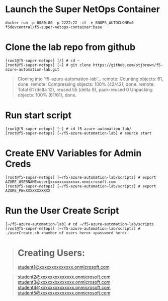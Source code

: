 # Launch the Super NetOps Container
`docker run -p 8080:80 -p 2222:22 -it -e SNOPS_AUTOCLONE=0 f5devcentral/f5-super-netops-container:base`

# Clone the lab repo from github
```
[root@f5-super-netops] [/] # cd ~
[root@f5-super-netops] [~] # git clone https://github.com/stjbrown/f5-azure-automation-lab.git          
```
>Cloning into 'f5-azure-automation-lab'...
>remote: Counting objects: 61, done.
>remote: Compressing objects: 100% (42/42), done.
>remote: Total 61 (delta 12), reused 55 (delta 9), pack-reused 0
>Unpacking objects: 100% (61/61), done.

# Run start script
```
[root@f5-super-netops] [~] # cd f5-azure-automation-lab/
[root@f5-super-netops] [~/f5-azure-automation-lab] # source start
```

# Create ENV Variables for Admin Creds
```
[root@f5-super-netops] [~/f5-azure-automation-lab/scripts] # export AZURE_USERNAME=user@xxxxxxxxxxxxx.onmicrosoft.com
[root@f5-super-netops] [~/f5-azure-automation-lab/scripts] # export AZURE_PW=XXXXXXXXXXX
```

# Run the User Create Script
```
[~/f5-azure-automation-lab] # cd ~/f5-azure-automation-lab/scripts
[root@f5-super-netops] [~/f5-azure-automation-lab/scripts] # ./userCreate.sh <number of users here> <password here>
```
>Creating Users:
>===============
>student1@xxxxxxxxxxxxxx.onmicrosoft.com 

>student2@xxxxxxxxxxxxxx.onmicrosoft.com  
>student3@xxxxxxxxxxxxxx.onmicrosoft.com  
>student4@xxxxxxxxxxxxxx.onmicrosoft.com  
>student5@xxxxxxxxxxxxxx.onmicrosoft.com  

